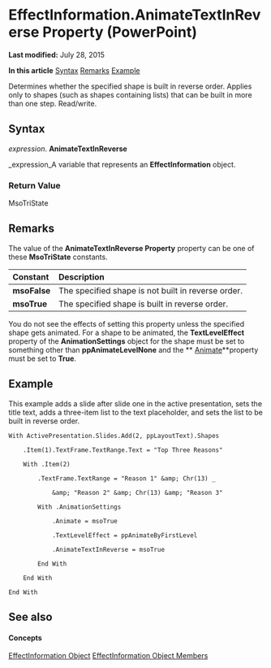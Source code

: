 
# EffectInformation.AnimateTextInReverse Property (PowerPoint)

 **Last modified:** July 28, 2015

 **In this article**
 [Syntax](#sectionSection0)
 [Remarks](#sectionSection1)
 [Example](#sectionSection2)


Determines whether the specified shape is built in reverse order. Applies only to shapes (such as shapes containing lists) that can be built in more than one step. Read/write.


## Syntax
<a name="sectionSection0"> </a>

 _expression_. **AnimateTextInReverse**

 _expression_A variable that represents an  **EffectInformation** object.


### Return Value

MsoTriState


## Remarks
<a name="sectionSection1"> </a>

The value of the  **AnimateTextInReverse Property** property can be one of these **MsoTriState** constants.



|**Constant**|**Description**|
|:-----|:-----|
| **msoFalse**| The specified shape is not built in reverse order.|
| **msoTrue**| The specified shape is built in reverse order.|
You do not see the effects of setting this property unless the specified shape gets animated. For a shape to be animated, the  **TextLevelEffect** property of the **AnimationSettings** object for the shape must be set to something other than **ppAnimateLevelNone** and the ** [Animate](7434630f-3c73-4261-36f7-a26d45e9df11.md)**property must be set to  **True**.


## Example
<a name="sectionSection2"> </a>

This example adds a slide after slide one in the active presentation, sets the title text, adds a three-item list to the text placeholder, and sets the list to be built in reverse order.


```
With ActivePresentation.Slides.Add(2, ppLayoutText).Shapes

    .Item(1).TextFrame.TextRange.Text = "Top Three Reasons"

    With .Item(2)

        .TextFrame.TextRange = "Reason 1" &amp; Chr(13) _

            &amp; "Reason 2" &amp; Chr(13) &amp; "Reason 3"

        With .AnimationSettings

            .Animate = msoTrue

            .TextLevelEffect = ppAnimateByFirstLevel

            .AnimateTextInReverse = msoTrue

        End With

    End With

End With
```


## See also
<a name="sectionSection2"> </a>


#### Concepts


 [EffectInformation Object](9b3d09f4-229b-8392-f9a4-777bf6557632.md)
 [EffectInformation Object Members](a4d1a670-2592-5b92-9506-2e576b3a4e88.md)
